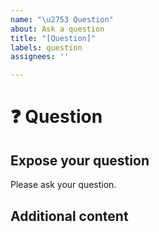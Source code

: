 ```yaml
---
name: "\u2753 Question"
about: Ask a question
title: "[Question]"
labels: question
assignees: ''

---
```


# :question: Question

## Expose your question

Please ask your question.

## Additional content
